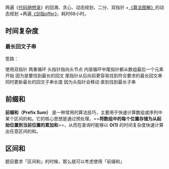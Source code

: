 两遍《[代码随想录](https://zhida.zhihu.com/search?content_id=653555737&content_type=Answer&match_order=1&q=%E4%BB%A3%E7%A0%81%E9%9A%8F%E6%83%B3%E5%BD%95&zhida_source=entity)》的回溯、贪心、动态规划、二分、双指针 +[《算法图解》](https://zhida.zhihu.com/search?content_id=653555737&content_type=Answer&match_order=1&q=%E3%80%8A%E7%AE%97%E6%B3%95%E5%9B%BE%E8%A7%A3%E3%80%8B&zhida_source=entity)的动态规划 +两遍[《剑指offer》](https://zhida.zhihu.com/search?content_id=653555737&content_type=Answer&match_order=1&q=%E3%80%8A%E5%89%91%E6%8C%87offer%E3%80%8B&zhida_source=entity)，耗时68小时。
## 时间复杂度



### 最长回文子串 

思路：

使用双指针 两重循环 头指针指向头节点 内层循环中尾指针都从数组最后一个元素开始
因为是要找到最长的回文 尾指针从后向前更容易找到符合要求的最长回文串
同时更新最长的回文子串长度 因为头指针会移动
直到找到最长子串

## 前缀和

**前缀和（Prefix Sum）** 是一种常用的算法技巧，主要用于快速计算数组或序列中某个区间的和。它的核心思想是通过预处理，==**将数组中的每个位置存储为从起始位置到当前位置的累加和**==，从而在查询时能够以 **O(1)** 的时间复杂度快速计算出任意区间的和。


## 区间和

题目要求「区间和」的时候，那么就可以考虑使用「前缀和」